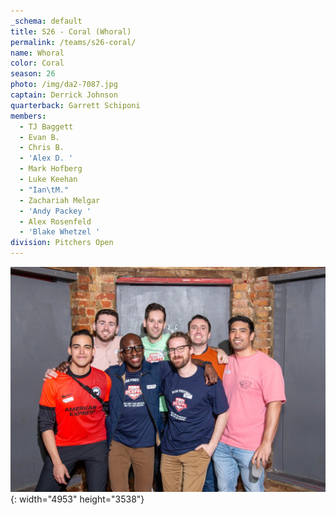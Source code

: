 ```yaml
---
_schema: default
title: S26 - Coral (Whoral)
permalink: /teams/s26-coral/
name: Whoral
color: Coral
season: 26
photo: /img/da2-7087.jpg
captain: Derrick Johnson
quarterback: Garrett Schiponi
members:
  - TJ Baggett
  - Evan B.
  - Chris B.
  - 'Alex D. '
  - Mark Hofberg
  - Luke Keehan
  - "Ian\tM."
  - Zachariah Melgar
  - 'Andy Packey '
  - Alex Rosenfeld
  - 'Blake Whetzel '
division: Pitchers Open
---
```

![](/img/da2-7087.jpg){: width="4953" height="3538"}